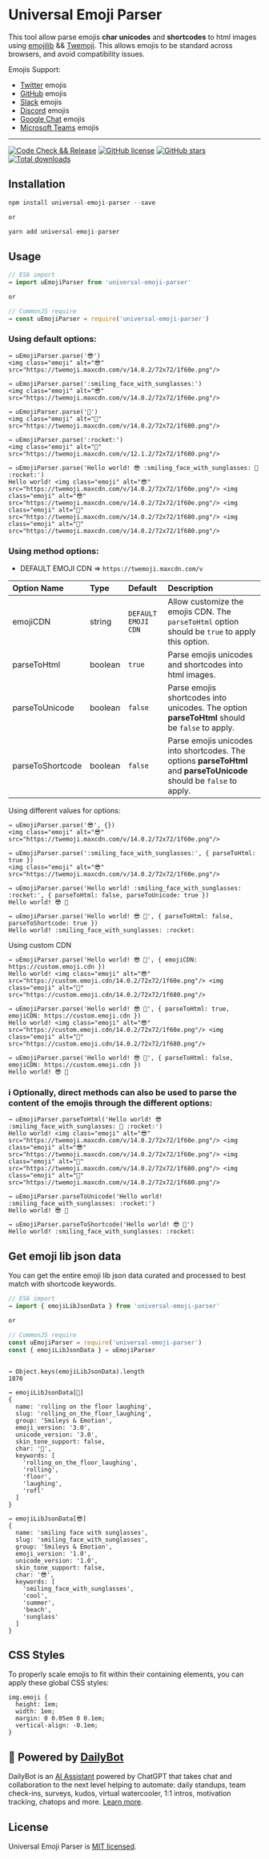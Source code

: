 # Universal Emoji Parser

This tool allow parse emojis **char unicodes** and **shortcodes** to html images using [emojilib](https://github.com/muan/emojilib) && [Twemoji](https://github.com/twitter/twemoji).
This allows emojis to be standard across browsers, and avoid compatibility issues.

Emojis Support:

- [Twitter](https://twitter.com/) emojis
- [GitHub](https://github.com/) emojis
- [Slack](https://slack.com/) emojis
- [Discord](https://discord.com/) emojis
- [Google Chat](https://chat.google.com/) emojis
- [Microsoft Teams](https://www.microsoft.com/en-us/microsoft-teams/group-chat-software) emojis

---

[![Code Check && Release](https://github.com/DailyBotHQ/universal-emoji-parser/actions/workflows/release_and_publish.yml/badge.svg?branch=main)](https://github.com/DailyBotHQ/universal-emoji-parser/actions/workflows/release_and_publish.yml)
[![GitHub license](https://img.shields.io/github/license/DailyBotHQ/universal-emoji-parser)](https://github.com/DailyBotHQ/universal-emoji-parser/blob/main/LICENSE)
[![GitHub stars](https://img.shields.io/github/stars/DailyBotHQ/universal-emoji-parser)](https://github.com/DailyBotHQ/universal-emoji-parser)
[![Total downloads](https://img.shields.io/npm/dt/universal-emoji-parser.svg)](https://www.npmjs.com/package/universal-emoji-parser)

## Installation

```javascript
npm install universal-emoji-parser --save

or

yarn add universal-emoji-parser
```

## Usage

```javascript
// ES6 import
→ import uEmojiParser from 'universal-emoji-parser'

or

// CommonJS require
→ const uEmojiParser = require('universal-emoji-parser')
```

### Using default options:

```
→ uEmojiParser.parse('😎')
<img class="emoji" alt="😎" src="https://twemoji.maxcdn.com/v/14.0.2/72x72/1f60e.png"/>
```

```
→ uEmojiParser.parse(':smiling_face_with_sunglasses:')
<img class="emoji" alt="😎" src="https://twemoji.maxcdn.com/v/14.0.2/72x72/1f60e.png"/>
```

```
→ uEmojiParser.parse('🚀')
<img class="emoji" alt="🚀" src="https://twemoji.maxcdn.com/v/14.0.2/72x72/1f680.png"/>
```

```
→ uEmojiParser.parse(':rocket:')
<img class="emoji" alt="🚀" src="https://twemoji.maxcdn.com/v/12.1.2/72x72/1f680.png"/>
```

```
→ uEmojiParser.parse('Hello world! 😎 :smiling_face_with_sunglasses: 🚀 :rocket:')
Hello world! <img class="emoji" alt="😎" src="https://twemoji.maxcdn.com/v/14.0.2/72x72/1f60e.png"/> <img class="emoji" alt="😎" src="https://twemoji.maxcdn.com/v/14.0.2/72x72/1f60e.png"/> <img class="emoji" alt="🚀" src="https://twemoji.maxcdn.com/v/14.0.2/72x72/1f680.png"/> <img class="emoji" alt="🚀" src="https://twemoji.maxcdn.com/v/14.0.2/72x72/1f680.png"/>
```

### Using method options:

- DEFAULT EMOJI CDN => `https://twemoji.maxcdn.com/v`

| Option Name      | Type    | Default             | Description                                                                                                           |
| :--------------- | :------ | :------------------ | :-------------------------------------------------------------------------------------------------------------------- |
| emojiCDN         | string  | `DEFAULT EMOJI CDN` | Allow customize the emojis CDN. The `parseToHtml` option should be `true` to apply this option.                       |
| parseToHtml      | boolean | `true`              | Parse emojis unicodes and shortcodes into html images.                                                                |
| parseToUnicode   | boolean | `false`             | Parse emojis shortcodes into unicodes. The option **parseToHtml** should be `false` to apply.                         |
| parseToShortcode | boolean | `false`             | Parse emojis unicodes into shortcodes. The options **parseToHtml** and **parseToUnicode** should be `false` to apply. |

Using different values for options:

```
→ uEmojiParser.parse('😎', {})
<img class="emoji" alt="😎" src="https://twemoji.maxcdn.com/v/14.0.2/72x72/1f60e.png"/>
```

```
→ uEmojiParser.parse(':smiling_face_with_sunglasses:', { parseToHtml: true })
<img class="emoji" alt="😎" src="https://twemoji.maxcdn.com/v/14.0.2/72x72/1f60e.png"/>
```

```
→ uEmojiParser.parse('Hello world! :smiling_face_with_sunglasses: :rocket:', { parseToHtml: false, parseToUnicode: true })
Hello world! 😎 🚀
```

```
→ uEmojiParser.parse('Hello world! 😎 🚀', { parseToHtml: false, parseToShortcode: true })
Hello world! :smiling_face_with_sunglasses: :rocket:
```

Using custom CDN

```
→ uEmojiParser.parse('Hello world! 😎 🚀', { emojiCDN: https://custom.emoji.cdn })
Hello world! <img class="emoji" alt="😎" src="https://custom.emoji.cdn/14.0.2/72x72/1f60e.png"/> <img class="emoji" alt="🚀" src="https://custom.emoji.cdn/14.0.2/72x72/1f680.png"/>
```

```
→ uEmojiParser.parse('Hello world! 😎 🚀', { parseToHtml: true, emojiCDN: https://custom.emoji.cdn })
Hello world! <img class="emoji" alt="😎" src="https://custom.emoji.cdn/14.0.2/72x72/1f60e.png"/> <img class="emoji" alt="🚀" src="https://custom.emoji.cdn/14.0.2/72x72/1f680.png"/>
```

```
→ uEmojiParser.parse('Hello world! 😎 🚀', { parseToHtml: false, emojiCDN: https://custom.emoji.cdn })
Hello world! 😎 🚀
```

### ℹ️ Optionally, direct methods can also be used to parse the content of the emojis through the different options:

```
→ uEmojiParser.parseToHtml('Hello world! 😎 :smiling_face_with_sunglasses: 🚀 :rocket:')
Hello world! <img class="emoji" alt="😎" src="https://twemoji.maxcdn.com/v/14.0.2/72x72/1f60e.png"/> <img class="emoji" alt="😎" src="https://twemoji.maxcdn.com/v/14.0.2/72x72/1f60e.png"/> <img class="emoji" alt="🚀" src="https://twemoji.maxcdn.com/v/14.0.2/72x72/1f680.png"/> <img class="emoji" alt="🚀" src="https://twemoji.maxcdn.com/v/14.0.2/72x72/1f680.png"/>
```

```
→ uEmojiParser.parseToUnicode('Hello world! :smiling_face_with_sunglasses: :rocket:')
Hello world! 😎 🚀
```

```
→ uEmojiParser.parseToShortcode('Hello world! 😎 🚀')
Hello world! :smiling_face_with_sunglasses: :rocket:
```

## Get emoji lib json data

You can get the entire emoji lib json data curated and processed to best match with shortcode keywords.

```javascript
// ES6 import
→ import { emojiLibJsonData } from 'universal-emoji-parser'

or

// CommonJS require
const uEmojiParser = require('universal-emoji-parser')
const { emojiLibJsonData } = uEmojiParser
```

```

→ Object.keys(emojiLibJsonData).length
1870

→ emojiLibJsonData[🤣]
{
  name: 'rolling on the floor laughing',
  slug: 'rolling_on_the_floor_laughing',
  group: 'Smileys & Emotion',
  emoji_version: '3.0',
  unicode_version: '3.0',
  skin_tone_support: false,
  char: '🤣',
  keywords: [
    'rolling_on_the_floor_laughing',
    'rolling',
    'floor',
    'laughing',
    'rofl'
  ]
}

→ emojiLibJsonData[😎]
{
  name: 'smiling face with sunglasses',
  slug: 'smiling_face_with_sunglasses',
  group: 'Smileys & Emotion',
  emoji_version: '1.0',
  unicode_version: '1.0',
  skin_tone_support: false,
  char: '😎',
  keywords: [
    'smiling_face_with_sunglasses',
    'cool',
    'summer',
    'beach',
    'sunglass'
  ]
}
```

## CSS Styles

To properly scale emojis to fit within their containing elements, you can apply these global CSS styles:

```
img.emoji {
  height: 1em;
  width: 1em;
  margin: 0 0.05em 0 0.1em;
  vertical-align: -0.1em;
}
```

## :electric_plug: Powered by [DailyBot](https://www.dailybot.com?utm_source=dailybotopensource&utm_medium=universal-emoji-parser)

DailyBot is an [AI Assistant](https://www.dailybot.com/product/ai) powered by ChatGPT that takes chat and collaboration to the next level helping to automate: daily standups, team check-ins, surveys, kudos, virtual watercooler, 1:1 intros, motivation tracking, chatops and more. [Learn more](https://www.dailybot.com?utm_source=dailybotopensource&utm_medium=universal-emoji-parser).

## License

Universal Emoji Parser is [MIT licensed](./LICENSE).
